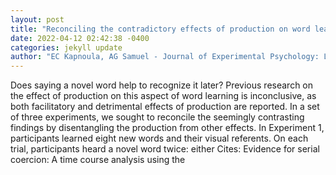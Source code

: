 ```yaml
--- 
layout: post 
title: "Reconciling the contradictory effects of production on word learning: Production may help at first, but it hurts later." 
date: 2022-04-12 02:42:38 -0400 
categories: jekyll update 
author: "EC Kapnoula, AG Samuel - Journal of Experimental Psychology: Learning, Memory , 2022" 
--- 
```

Does saying a novel word help to recognize it later? Previous research on the effect of production on this aspect of word learning is inconclusive, as both facilitatory and detrimental effects of production are reported. In a set of three experiments, we sought to reconcile the seemingly contrasting findings by disentangling the production from other effects. In Experiment 1, participants learned eight new words and their visual referents. On each trial, participants heard a novel word twice: either Cites: Evidence for serial coercion: A time course analysis using the